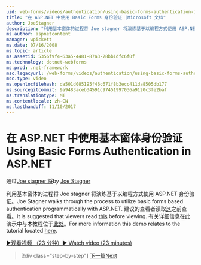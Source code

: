 ```yaml
---
uid: web-forms/videos/authentication/using-basic-forms-authentication-in-aspnet
title: "在 ASP.NET 中使用 Basic Forms 身份验证 |Microsoft 文档"
author: JoeStagner
description: "利用基本窗体的过程将 Joe stagner 将演练基于以编程方式使用 ASP.NET 身份验证。 建议的查看者读取此等..."
ms.author: aspnetcontent
manager: wpickett
ms.date: 07/16/2008
ms.topic: article
ms.assetid: 5356f9f4-63a5-4481-87a3-78bb1dfc6f0f
ms.technology: dotnet-webforms
ms.prod: .net-framework
msc.legacyurl: /web-forms/videos/authentication/using-basic-forms-authentication-in-aspnet
msc.type: video
ms.openlocfilehash: da501d085195f46c671f8b3ecc411da8505db177
ms.sourcegitcommit: 9a9483aceb34591c97451997036a9120c3fe2baf
ms.translationtype: MT
ms.contentlocale: zh-CN
ms.lasthandoff: 11/10/2017
---
```

<a name="using-basic-forms-authentication-in-aspnet"></a><span data-ttu-id="cc57a-104">在 ASP.NET 中使用基本窗体身份验证</span><span class="sxs-lookup"><span data-stu-id="cc57a-104">Using Basic Forms Authentication in ASP.NET</span></span>
====================
<span data-ttu-id="cc57a-105">通过[Joe stagner 将](https://github.com/JoeStagner)</span><span class="sxs-lookup"><span data-stu-id="cc57a-105">by [Joe Stagner](https://github.com/JoeStagner)</span></span>

<span data-ttu-id="cc57a-106">利用基本窗体的过程将 Joe stagner 将演练基于以编程方式使用 ASP.NET 身份验证。</span><span class="sxs-lookup"><span data-stu-id="cc57a-106">Joe Stagner walks through the process to utilize basic forms based authentication programmatically with ASP.NET.</span></span> <span data-ttu-id="cc57a-107">建议的查看者读取[这](../../overview/older-versions-security/introduction/security-basics-and-asp-net-support-vb.md)之前查看。</span><span class="sxs-lookup"><span data-stu-id="cc57a-107">It is suggested that viewers read [this](../../overview/older-versions-security/introduction/security-basics-and-asp-net-support-vb.md) before viewing.</span></span> <span data-ttu-id="cc57a-108">有关详细信息在此演示中与本教程位于[此处](../../overview/older-versions-security/introduction/an-overview-of-forms-authentication-vb.md)。</span><span class="sxs-lookup"><span data-stu-id="cc57a-108">For more information this demo relates to the tutorial located [here](../../overview/older-versions-security/introduction/an-overview-of-forms-authentication-vb.md).</span></span>

[<span data-ttu-id="cc57a-109">&#9654;观看视频 （23 分钟）</span><span class="sxs-lookup"><span data-stu-id="cc57a-109">&#9654; Watch video (23 minutes)</span></span>](https://channel9.msdn.com/Blogs/ASP-NET-Site-Videos/using-basic-forms-authentication-in-aspnet)

>[!div class="step-by-step"]
[<span data-ttu-id="cc57a-110">下一篇</span><span class="sxs-lookup"><span data-stu-id="cc57a-110">Next</span></span>](how-to-change-the-forms-authentication-properties.md)
